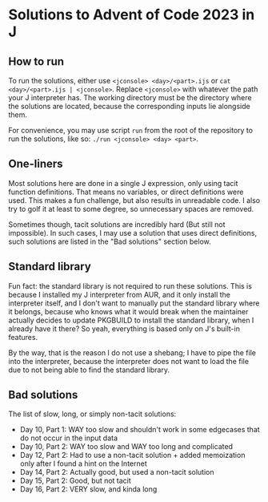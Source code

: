 # Solutions to Advent of Code 2023 in J

## How to run

To run the solutions, either use `<jconsole> <day>/<part>.ijs` or
`cat <day>/<part>.ijs | <jconsole>`. Replace `<jconsole>` with whatever the path
your J interpreter has. The working directory must be the directory where the
solutions are located, because the corresponding inputs lie alongside them.

For convenience, you may use script `run` from the root of the repository to run
the solutions, like so: `./run <jconsole> <day> <part>`.

## One-liners

Most solutions here are done in a single J expression, only using tacit function
definitions. That means no variables, or direct definitions were used. This
makes a fun challenge, but also results in unreadable code. I also try to golf
it at least to some degree, so unnecessary spaces are removed.

Sometimes though, tacit solutions are incredibly hard (But still not
impossible). In such cases, I may use a solution that uses direct definitions,
such solutions are listed in the "Bad solutions" section below.

## Standard library

Fun fact: the standard library is not required to run these solutions. This is
because I installed my J interpreter from AUR, and it only install the
interpreter itself, and I don't want to manually put the standard library where
it belongs, because who knows what it would break when the maintainer actually
decides to update PKGBUILD to install the standard library, when I already have
it there? So yeah, everything is based only on J's built-in features.

By the way, that is the reason I do not use a shebang; I have to pipe the file
into the interpreter, because the interpreter does not want to load the file due
to not being able to find the standard library.

## Bad solutions

The list of slow, long, or simply non-tacit solutions:

* Day 10, Part 1: WAY too slow and shouldn't work in some edgecases that do not
occur in the input data
* Day 10, Part 2: WAY too slow and WAY too long and complicated
* Day 12, Part 2: Had to use a non-tacit solution + added memoization only after
I found a hint on the Internet
* Day 14, Part 2: Actually good, but used a non-tacit solution
* Day 15, Part 2: Good, but not tacit
* Day 16, Part 2: VERY slow, and kinda long
